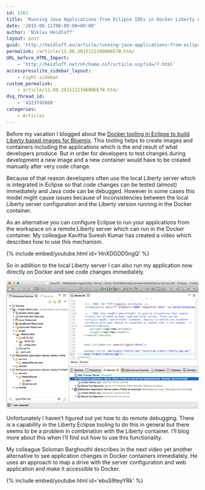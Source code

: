 ```yaml
---
id: 1361
title: 'Running Java Applications from Eclipse IDEs in Docker Liberty Containers'
date: '2015-08-11T00:00:00+00:00'
author: 'Niklas Heidloff'
layout: post
guid: 'http://heidloff.eu/article/running-java-applications-from-eclipse-ides-in-docker-liberty-containers/'
permalink: /article/11.08.2015122346NHEE7W.htm/
URL_before_HTML_Import:
    - 'http://heidloff.net/nh/home.nsf/article.xsp?id=/7.html'
accesspresslite_sidebar_layout:
    - right-sidebar
custom_permalink:
    - article/11.08.2015122346NHEE7W.htm/
dsq_thread_id:
    - '4323745866'
categories:
    - Articles
---
```


 Before my vacation I blogged about the [Docker tooling in Eclipse to build Liberty based images for Bluemix](http://heidloff.net/nh/home.nsf/article.xsp?id=07222015115210AMNHEDL7.htm). This tooling helps to create images and containers including the applications which is the end result of what developers produce. But in order for developers to test changes during development a new image and a new container would have to be created manually after very code change.

Because of that reason developers often use the local Liberty server which is integrated in Eclipse so that code changes can be tested (almost) immediately and Java code can be debugged. However in some cases this model might cause issues because of inconsistencies between the local Liberty server configuration and the Liberty version running in the Docker container.

As an alternative you can configure Eclipse to run your applications from the workspace on a remote Liberty server which can run in the Docker container. My colleague Kavitha Suresh Kumar has created a video which describes how to use this mechanism.

{% include embed/youtube.html id='HnXDGDD5ngQ' %}

So in addition to the local Liberty server I can also run my application now directly on Docker and see code changes immediately.

![image](/assets/img/2015/08/eclipsedocker.png)

Unfortunately I haven’t figured out yet how to do remote debugging. There is a capability in the Liberty Eclipse tooling to do this in general but there seems to be a problem in combination with the Liberty container. I’ll blog more about this when I’ll find out how to use this functionality.

My colleague Soloman Barghouthi describes in the next video yet another alternative to see application changes in Docker containers immediately. He uses an approach to map a drive with the server configuration and web application and make it accessible to Docker.

{% include embed/youtube.html id='ebuS9teyYRk' %}